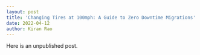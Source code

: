 ```yaml
---
layout: post
title: 'Changing Tires at 100mph: A Guide to Zero Downtime Migrations'
date: 2022-04-12
author: Kiran Rao
---
```


Here is an unpublished post.
